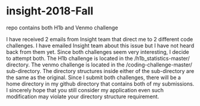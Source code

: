 # insight-2018-Fall
repo contains both H1b and Venmo challenge

I have received 2 emails from Insight team that direct me to 2 different code challenges. I have emailed Insight team about this issue but I have not heard back from them yet. Since both challenges seem very interesting, I decide to attempt both. 
The H1b challenge is located in the /h1b_statistics-master/ directory. The venmo challenge is located in the /coding-challenge-master/ sub-directory. The directory structures inside either of the sub-directory are the same as the original. Since I submit both challenges, there will be a home directory in my github directory that contains both of my submissions. I sincerely hope that you still consider my application even such modification may violate your directory structure requirement.   
